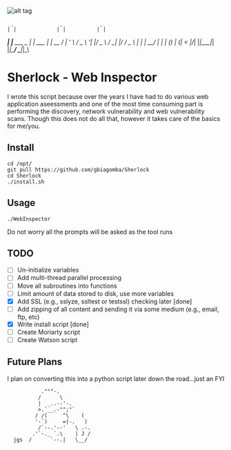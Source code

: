 ![alt tag](http://detective-tours.com/site/assets/files/1104/sherlock-banner.940x258.jpg)

     _               _            _    
    | |             | |          | |   
 ___| |__   ___ _ __| | ___   ___| | __
/ __| '_ \ / _ \ '__| |/ _ \ / __| |/ /
\__ \ | | |  __/ |  | | (_) | (__|   < 
|___/_| |_|\___|_|  |_|\___/ \___|_|\_\


# Sherlock - Web Inspector
I wrote this script because over the years I have had to do various web application aseessments and one of the most time consuming part is performing the discovery, network vulnerability and web vulnerability scans. Though this does not do all that, however it takes care of the basics for me/you. 

## Install
```
cd /opt/
git pull https://github.com/gbiagomba/Sherlock
cd Sherlock
./install.sh
```

## Usage
```
./WebInspector
```
Do not worry all the prompts will be asked as the tool runs

## TODO
- [ ] Un-initialize variables
- [ ] Add multi-thread parallel processing
- [ ] Move all subroutines into functions
- [ ] Limit amount of data stored to disk, use more variables
- [x] Add SSL (e.g., sslyze, ssltest or testssl) checking later [done]
- [ ] Add zipping of all content and sending it via some medium (e.g., email, ftp, etc)
- [x] Write install script [done]
- [ ] Create Moriarty script
- [ ] Create Watson script 

## Future Plans
I plan on converting this into a python script later down the road...just an FYI

```
           ."""-.
          /      \
          |  _..--'-.
          >.`__.-"";"`
         / /(     ^\    (
         '-`)     =|-.   )
          /`--.'--'   \ .-.
        .'`-._ `.\    | J /
  jgs  /      `--.|   \__/
```